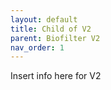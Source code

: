 ```yaml
---
layout: default
title: Child of V2
parent: Biofilter V2
nav_order: 1
---
```


Insert info here for V2